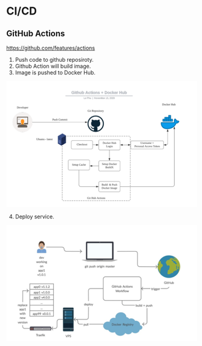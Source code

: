 # CI/CD
## GitHub Actions
https://github.com/features/actions

1. Push code to github reposiroty.
2. Github Action will build image.
3. Image is pushed to Docker Hub.
<img src="https://github.com/cly1213/Docker_labs/blob/main/img/cicd1.png"/>

4. Deploy service.
<img src="https://github.com/cly1213/Docker_labs/blob/main/img/cicd2.png"/>
